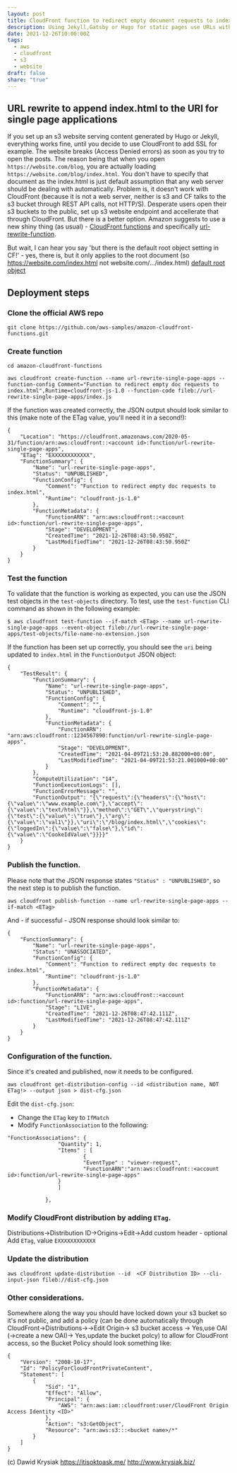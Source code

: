 ```yaml
---
layout: post
title: CloudFront function to redirect empty document requests to index.html
description: Using Jekyll,Gatsby or Hugo for static pages use URLs without index.html which works fine with s3 website (or any mainstream web server), but breaks on CloudFront. To fix this, you have to deploy a function that will redirect any empty request to index.html. This document was sitting for a long time in pull-request to the original repo, but since no one bothered to merge it, I might just as well publish it as my own post.
date: 2021-12-26T10:00:00Z
tags:
  - aws
  - cloudfront
  - s3
  - website
draft: false
share: "true"
---
```




## URL rewrite to append index.html to the URI for single page applications

If you set up an s3 website serving content generated by Hugo or Jekyll, everything works fine, until you decide to use CloudFront to add SSL for example.
The website breaks (Access Denied errors) as soon as you try to open the posts. The reason being that when you open `https://website.com/blog`, you are actually loading `https://website.com/blog/index.html`. You don't have to specify that document as the index.html is just default assumption that any web server should be dealing with automatically. Problem is, it doesn't work with CloudFront (because it is not a web server, neither is s3 and CF talks to the s3 bucket through REST API calls, not HTTP/S). Desperate users open their s3 buckets to the public, set up s3 website endpoint and accellerate that through CloudFront. But there is a better option.
Amazon suggests to use a new shiny thing (as usual) - [CloudFront functions](https://github.com/aws-samples/amazon-cloudfront-functions) and specifically [url-rewrite-function](https://github.com/aws-samples/amazon-cloudfront-functions/tree/main/url-rewrite-single-page-apps). 

But wait, I can hear you say 'but there is the default root object setting in CF!' - yes, there is, but it only applies to the root document (so https://website.com/index.html not website.com/.../index.html) [default root object](https://docs.aws.amazon.com/AmazonCloudFront/latest/DeveloperGuide/DefaultRootObject.html)

## Deployment steps
### Clone the official AWS repo
```
git clone https://github.com/aws-samples/amazon-cloudfront-functions.git
```

### Create function
```
cd amazon-cloudfront-functions

aws cloudfront create-function --name url-rewrite-single-page-apps --function-config Comment="Function to redirect empty doc requests to index.html",Runtime=cloudfront-js-1.0 --function-code fileb://url-rewrite-single-page-apps/index.js
```

If the function was created correctly, the JSON output should look similar to this (make note of the ETag value, you'll need it in a second!):

```
{
    "Location": "https://cloudfront.amazonaws.com/2020-05-31/function/arn:aws:cloudfront::<account id>:function/url-rewrite-single-page-apps",
    "ETag": "EXXXXXXXXXXXX",
    "FunctionSummary": {
        "Name": "url-rewrite-single-page-apps",
        "Status": "UNPUBLISHED",
        "FunctionConfig": {
            "Comment": "Function to redirect empty doc requests to index.html",
            "Runtime": "cloudfront-js-1.0"
        },
        "FunctionMetadata": {
            "FunctionARN": "arn:aws:cloudfront::<account id>:function/url-rewrite-single-page-apps",
            "Stage": "DEVELOPMENT",
            "CreatedTime": "2021-12-26T08:43:50.950Z",
            "LastModifiedTime": "2021-12-26T08:43:50.950Z"
        }                     
    }                    
}

```
### Test the function

To validate that the function is working as expected, you can use the JSON test objects in the `test-objects` directory. To test, use the `test-function` CLI command as shown in the following example:

```
$ aws cloudfront test-function --if-match <ETag> --name url-rewrite-single-page-apps --event-object fileb://url-rewrite-single-page-apps/test-objects/file-name-no-extension.json
```

If the function has been set up correctly, you should see the `uri` being updated to `index.html` in the `FunctionOutput` JSON object:
```
{
    "TestResult": {
        "FunctionSummary": {
            "Name": "url-rewrite-single-page-apps",
            "Status": "UNPUBLISHED",
            "FunctionConfig": {
                "Comment": "",
                "Runtime": "cloudfront-js-1.0"
            },
            "FunctionMetadata": {
                "FunctionARN": "arn:aws:cloudfront::1234567890:function/url-rewrite-single-page-apps",
                "Stage": "DEVELOPMENT",
                "CreatedTime": "2021-04-09T21:53:20.882000+00:00",
                "LastModifiedTime": "2021-04-09T21:53:21.001000+00:00"
            }
        },
        "ComputeUtilization": "14",
        "FunctionExecutionLogs": [],
        "FunctionErrorMessage": "",
        "FunctionOutput": "{\"request\":{\"headers\":{\"host\":{\"value\":\"www.example.com\"},\"accept\":{\"value\":\"text/html\"}},\"method\":\"GET\",\"querystring\":{\"test\":{\"value\":\"true\"},\"arg\":{\"value\":\"val1\"}},\"uri\":\"/blog/index.html\",\"cookies\":{\"loggedIn\":{\"value\":\"false\"},\"id\":{\"value\":\"CookeIdValue\"}}}}"
    }
}
```

### Publish the function.
Please note that the JSON response states `"Status" : "UNPUBLISHED"`, so the next step is to publish the function.
```
aws cloudfront publish-function --name url-rewrite-single-page-apps --if-match <ETag>
```
And - if successful - JSON response should look similar to:

```
{
    "FunctionSummary": {
        "Name": "url-rewrite-single-page-apps",
        "Status": "UNASSOCIATED",
        "FunctionConfig": {
            "Comment": "Function to redirect empty doc requests to index.html",
            "Runtime": "cloudfront-js-1.0"
        },
        "FunctionMetadata": {
            "FunctionARN": "arn:aws:cloudfront::<account id>:function/url-rewrite-single-page-apps",
            "Stage": "LIVE",
            "CreatedTime": "2021-12-26T08:47:42.111Z",
            "LastModifiedTime": "2021-12-26T08:47:42.111Z"
        }
    }
}

```
### Configuration of the function.
Since it's created and published, now it needs to be configured.

```
aws cloudfront get-distribution-config --id <distribution name, NOT ETag!> --output json > dist-cfg.json
```
Edit the `dist-cfg.json`:

* Change the `ETag` key to `IfMatch`
* Modify `FunctionAssociation` to the following:

```
"FunctionAssociations": {
                "Quantity": 1,
                "Items" : [     
                        {
                        "EventType" : "viewer-request",
                        "FunctionARN":"arn:aws:cloudfront::<account id>:function/url-rewrite-single-page-apps"
                }
                ]

            },

```
### Modify CloudFront distribution by adding `ETag`.
Distributions->Distribution ID->Origins->Edit->Add custom header - optional
Add `ETag`, value `EXXXXXXXXXXXX`

### Update the distribution

```
aws cloudfront update-distribution --id  <CF Distribution ID> --cli-input-json fileb://dist-cfg.json
```

### Other considerations.
Somewhere along the way you should have locked down your s3 bucket so it's not public, and add a policy (can be done automatically through CloudFront->Distributions-><id>->Edit Origin-> s3 bucket access -> Yes,use OAI (->create a new OAI)-> Yes,update the bucket polcy) to allow for CloudFront access, so the Bucket Policy should look something like:

```
{
    "Version": "2008-10-17",
    "Id": "PolicyForCloudFrontPrivateContent",
    "Statement": [
        {
            "Sid": "1",
            "Effect": "Allow",
            "Principal": {
                "AWS": "arn:aws:iam::cloudfront:user/CloudFront Origin Access Identity <ID>"
            },
            "Action": "s3:GetObject",
            "Resource": "arn:aws:s3:::<bucket name>/*"
        }
    ]
}
```
(c) Dawid Krysiak https://itisoktoask.me/ http://www.krysiak.biz/
